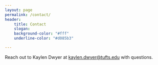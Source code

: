 ```yaml
---
layout: page
permalink: /contact/
header:
    title: Contact
    slogan: 
    background-color: "#fff" 
    underline-color: "#d085b3"

---
```


Reach out to Kaylen Dwyer at <a href="mailto:kaylen.dwyer@tufts.edu">kaylen.dwyer@tufts.edu</a> with questions.

